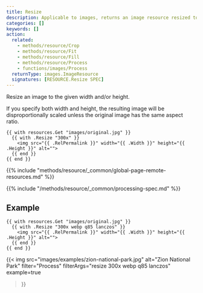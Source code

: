 ```yaml
---
title: Resize
description: Applicable to images, returns an image resource resized to the given width and/or height.
categories: []
keywords: []
action:
  related:
    - methods/resource/Crop
    - methods/resource/Fit
    - methods/resource/Fill
    - methods/resource/Process
    - functions/images/Process
  returnType: images.ImageResource
  signatures: [RESOURCE.Resize SPEC]
---
```


Resize an image to the given width and/or height.

If you specify both width and height, the resulting image will be disproportionally scaled unless the original image has the same aspect ratio.

```go-html-template
{{ with resources.Get "images/original.jpg" }}
  {{ with .Resize "300x" }}
    <img src="{{ .RelPermalink }}" width="{{ .Width }}" height="{{ .Height }}" alt="">
  {{ end }}
{{ end }}
```

{{% include "methods/resource/_common/global-page-remote-resources.md" %}}

{{% include "/methods/resource/_common/processing-spec.md" %}}

## Example

```go-html-template
{{ with resources.Get "images/original.jpg" }}
  {{ with .Resize "300x webp q85 lanczos" }}
    <img src="{{ .RelPermalink }}" width="{{ .Width }}" height="{{ .Height }}" alt="">
  {{ end }}
{{ end }}
```

{{< img
  src="images/examples/zion-national-park.jpg"
  alt="Zion National Park"
  filter="Process"
  filterArgs="resize 300x webp q85 lanczos"
  example=true
>}}
